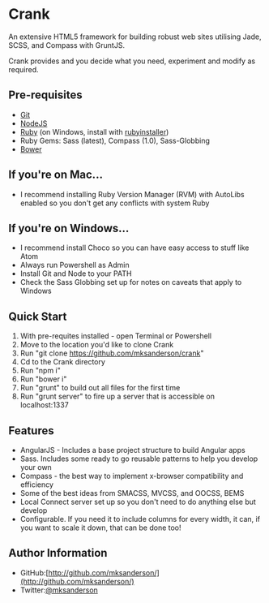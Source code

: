 # Crank
An extensive HTML5 framework for building robust web sites utilising Jade, SCSS, and Compass with GruntJS.

Crank provides and you decide what you need, experiment and modify as required.

## Pre-requisites
* [Git](http://www.git-scm.org)
* [NodeJS](http://www.nodejs.org)
* [Ruby](http://www.ruby.org) (on Windows, install with [rubyinstaller](http://www.rubyinstaller.org))
* Ruby Gems: Sass (latest), Compass (1.0), Sass-Globbing
* [Bower](http://www.bower.io)

## If you're on Mac...
* I recommend installing Ruby Version Manager (RVM) with AutoLibs enabled so you don't get any conflicts with system Ruby

## If you're on Windows...
* I recommend install Choco so you can have easy access to stuff like Atom
* Always run Powershell as Admin
* Install Git and Node to your PATH
* Check the Sass Globbing set up for notes on caveats that apply to Windows

## Quick Start
1. With pre-requites installed - open Terminal or Powershell
2. Move to the location you'd like to clone Crank
3. Run "git clone https://github.com/mksanderson/crank"
4. Cd to the Crank directory
5. Run "npm i"
6. Run "bower i"
7. Run "grunt" to build out all files for the first time
8. Run "grunt server" to fire up a server that is accessible on localhost:1337

## Features
* AngularJS - Includes a base project structure to build Angular apps
* Sass. Includes some ready to go reusable patterns to help you develop your own
* Compass - the best way to implement x-browser compatibility and efficiency
* Some of the best ideas from SMACSS, MVCSS, and OOCSS, BEMS
* Local Connect server set up so you don't need to do anything else but develop
* Configurable. If you need it to include columns for every width, it can, if you want to scale it down, that can be done too!


## Author Information
* GitHub:[http://github.com/mksanderson/](http://github.com/mksanderson/)
* Twitter:[@mksanderson](http://www.twitter.com/mksanderson)

